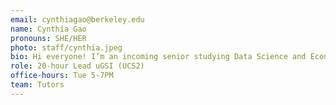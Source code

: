 ```yaml
---
email: cynthiagao@berkeley.edu
name: Cynthia Gao
pronouns: SHE/HER
photo: staff/cynthia.jpeg
bio: Hi everyone! I’m an incoming senior studying Data Science and Economics. Some things I love doing are reading in the sun, baking, and exploring new places (food and nature)! Excited to have a great summer in Data 8 with you all :)
role: 20-hour Lead uGSI (UCS2)
office-hours: Tue 5-7PM
team: Tutors
---
```

